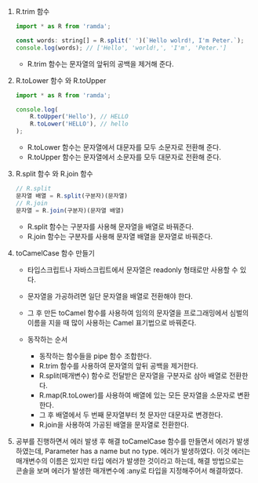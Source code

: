 1. R.trim 함수

    ```javascript
    import * as R from 'ramda';

    const words: string[] = R.split(' ')(`Hello wolrd!, I'm Peter.`);
    console.log(words); // ['Hello', 'world!,', 'I'm', 'Peter.']
    ```

    - R.trim 함수는 문자열의 앞뒤의 공백을 제거해 준다.

2. R.toLower 함수 와 R.toUpper

    ```javascript
    import * as R from 'ramda';

    console.log(
        R.toUpper('Hello'), // HELLO
        R.toLower('HELLO'), // hello
    );
    ```

    - R.toLower 함수는 문자열에서 대문자를 모두 소문자로 전환해 준다.
    - R.toUpper 함수는 문자열에서 소문자를 모두 대문자로 전환해 준다.

3. R.split 함수 와 R.join 함수

    ```javascript
    // R.split
    문자열 배열 = R.split(구분자)(문자열)
    // R.join
    문자열 = R.join(구분자)(문자열 배열)
    ```

    - R.split 함수는 구분자를 사용해 문자열을 배열로 바꿔준다.
    - R.join 함수는 구분자를 사용해 문자열 배열을 문자열로 바꿔준다.

4. toCamelCase 함수 만들기

    - 타입스크립트나 자바스크립트에서 문자열은 readonly 형태로만 사용할 수 있다.
    - 문자열을 가공하려면 일단 문자열을 배열로 전환해야 한다.
    - 그 후 만든 toCamel 함수를 사용하여 임의의 문자열을 프로그래밍에서 심벌의 이름을 지을 때 많이 사용하는 Camel 표기법으로 바꿔준다.

    - 동작하는 순서
        - 동작하는 함수들을 pipe 함수 조합한다.
        - R.trim 함수를 사용하여 문자열의 앞뒤 공백을 제거한다.
        - R.split(매개변수) 함수로 전달받은 문자열을 구분자로 삼아 배열로 전환한다.
        - R.map(R.toLower)를 사용하여 배열에 있는 모든 문자열을 소문자로 변환한다.
        - 그 후 배열에서 두 번째 문자열부터 첫 문자만 대문자로 변경한다.
        - R.join을 사용하여 가공된 배열을 문자열로 전환한다.

5. 공부를 진행하면서 에러 발생 후 해결
   toCamelCase 함수를 만들면서 에러가 발생하였는데, Parameter has a name but no type. 에러가 발생하였다.
   이것 에러는 매개변수의 이름은 있지만 타입 에러가 발생한 것이라고 하는데, 해결 방법으로는
   콘솔을 보며 에러가 발생한 매개변수에 :any로 타입을 지정해주어서 해결하였다.

